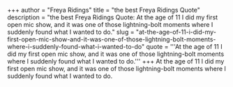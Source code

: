 +++
author = "Freya Ridings"
title = "the best Freya Ridings Quote"
description = "the best Freya Ridings Quote: At the age of 11 I did my first open mic show, and it was one of those lightning-bolt moments where I suddenly found what I wanted to do."
slug = "at-the-age-of-11-i-did-my-first-open-mic-show-and-it-was-one-of-those-lightning-bolt-moments-where-i-suddenly-found-what-i-wanted-to-do"
quote = '''At the age of 11 I did my first open mic show, and it was one of those lightning-bolt moments where I suddenly found what I wanted to do.'''
+++
At the age of 11 I did my first open mic show, and it was one of those lightning-bolt moments where I suddenly found what I wanted to do.

